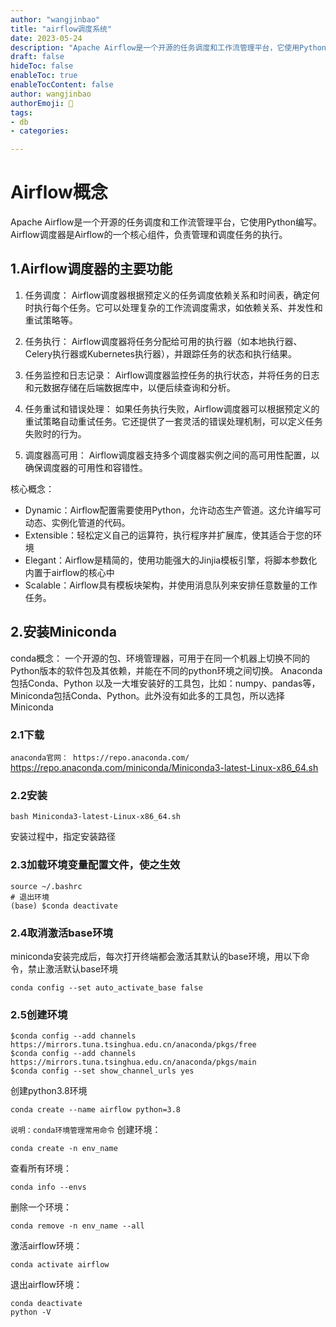```yaml
---
author: "wangjinbao"
title: "airflow调度系统"
date: 2023-05-24
description: "Apache Airflow是一个开源的任务调度和工作流管理平台，它使用Python编写，是一个以编程方式编写，安排和监视工作流的平台。"
draft: false
hideToc: false
enableToc: true
enableTocContent: false
author: wangjinbao
authorEmoji: 👻
tags:
- db
- categories:

---
```

# Airflow概念
Apache Airflow是一个开源的任务调度和工作流管理平台，它使用Python编写。Airflow调度器是Airflow的一个核心组件，负责管理和调度任务的执行。

## 1.Airflow调度器的主要功能

1. 任务调度：
Airflow调度器根据预定义的任务调度依赖关系和时间表，确定何时执行每个任务。它可以处理复杂的工作流调度需求，如依赖关系、并发性和重试策略等。

2. 任务执行：
Airflow调度器将任务分配给可用的执行器（如本地执行器、Celery执行器或Kubernetes执行器），并跟踪任务的状态和执行结果。

3. 任务监控和日志记录：
Airflow调度器监控任务的执行状态，并将任务的日志和元数据存储在后端数据库中，以便后续查询和分析。

4. 任务重试和错误处理：
如果任务执行失败，Airflow调度器可以根据预定义的重试策略自动重试任务。它还提供了一套灵活的错误处理机制，可以定义任务失败时的行为。

5. 调度器高可用：
Airflow调度器支持多个调度器实例之间的高可用性配置，以确保调度器的可用性和容错性。

核心概念：
+ Dynamic：Airflow配置需要使用Python，允许动态生产管道。这允许编写可动态、实例化管道的代码。
+ Extensible：轻松定义自己的运算符，执行程序并扩展库，使其适合于您的环境
+ Elegant：Airflow是精简的，使用功能强大的Jinjia模板引擎，将脚本参数化内置于airflow的核心中
+ Scalable：Airflow具有模板块架构，并使用消息队列来安排任意数量的工作任务。

## 2.安装Miniconda
conda概念：
一个开源的包、环境管理器，可用于在同一个机器上切换不同的Python版本的软件包及其依赖，并能在不同的python环境之间切换。
Anaconda包括Conda、Python 以及一大堆安装好的工具包，比如：numpy、pandas等，Miniconda包括Conda、Python。此外没有如此多的工具包，所以选择Miniconda
### 2.1下载
`
anaconda官网：
https://repo.anaconda.com/
`
https://repo.anaconda.com/miniconda/Miniconda3-latest-Linux-x86_64.sh
### 2.2安装
```shell
bash Miniconda3-latest-Linux-x86_64.sh
```
安装过程中，指定安装路径
### 2.3加载环境变量配置文件，使之生效
```shell
source ~/.bashrc
# 退出环境
(base) $conda deactivate
```

### 2.4取消激活base环境
miniconda安装完成后，每次打开终端都会激活其默认的base环境，用以下命令，禁止激活默认base环境
```shell
conda config --set auto_activate_base false 
```
### 2.5创建环境
```shell
$conda config --add channels https://mirrors.tuna.tsinghua.edu.cn/anaconda/pkgs/free
$conda config --add channels https://mirrors.tuna.tsinghua.edu.cn/anaconda/pkgs/main
$conda config --set show_channel_urls yes
```
创建python3.8环境
```shell
conda create --name airflow python=3.8
```
`说明：conda环境管理常用命令`
创建环境：
```shell
conda create -n env_name
```

查看所有环境：
```shell
conda info --envs
```

删除一个环境：
```shell
conda remove -n env_name --all
```

激活airflow环境：
```shell
conda activate airflow
```

退出airflow环境：
```shell
conda deactivate
python -V
```